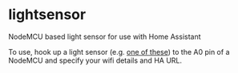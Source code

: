 # lightsensor
NodeMCU based light sensor for use with Home Assistant

To use, hook up a light sensor (e.g. [one of these](http://www.volumerate.com/product/434113)) to the A0 pin of a NodeMCU and specify your wifi details and HA URL.
